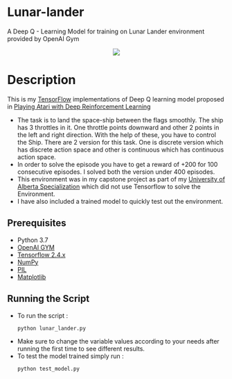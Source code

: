 # Lunar-lander
A Deep Q - Learning Model for training on Lunar Lander environment provided by OpenAI Gym
<p align="center"><img src="https://i.imgur.com/bwMsTiK.gif"> </p>  
 
# Description 
This is my [TensorFlow](https://www.tensorflow.org/) implementations of Deep Q learning model proposed in [Playing Atari with Deep Reinforcement Learning](https://www.cs.toronto.edu/~vmnih/docs/dqn.pdf)
- The task is to land the space-ship between the flags smoothly. The ship has 3 throttles in it. One throttle points downward and other 2 points in the left and right direction. With the help of these, you have to control the Ship. There are 2 version for this task. One is discrete version which has discrete action space and other is continuous which has continuous action space.
- In order to solve the episode you have to get a reward of +200 for 100 consecutive episodes. I solved both the version under 400 episodes.
- This environment was in my capstone project as part of my [University of Alberta Specialization](https://coursera.org/share/5f2b2e39b21fc68ac4062f08ad6e87d3) which did not use Tensorflow to solve the Environment.
- I have also included a trained model to quickly test out the environment.
## Prerequisites

- Python 3.7
- [OpenAI GYM](https://gym.openai.com/)
- [Tensorflow 2.4.x](https://github.com/tensorflow/tensorflow/)
- [NumPy](http://www.numpy.org/)
- [PIL](https://pillow.readthedocs.io/en/stable/)
- [Matplotlib](https://matplotlib.org/)

## Running the Script
- To run the script :
	```bash
	python lunar_lander.py
	```
- Make sure to change the variable values according to your needs after running the first time to see different results.
- To test the model trained simply run :
	```bash
	python test_model.py
	```
